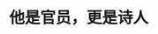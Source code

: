 <!DOCTYPE html>
<html lang="zh-CN">

<head>
    
<title>他是官员，更是诗人_腾讯新闻</title>
<meta name="keywords" content="宋晓梧,诗人,北京,诗歌,职工基本养老保险,社会保障,失业保险制度">
<meta name="description" content="近日，中国经济体制改革研究会在北京召开“2025年宏观经济形势与改革走势座谈会”。研究会学术委员会主任宋晓梧发言时说，建议将个人账户从职工基本养老保险中分离出来。      这是社保学界争论多年的问....">
<meta name="author" content="腾讯网">
<meta name="copyright" content="Copyright 1998 - 2025 Tencent. All Rights Reserved">
<meta property="og:type" content="news" />

<meta property="og:title" content="他是官员，更是诗人_腾讯新闻" />
<meta property="og:description" content="近日，中国经济体制改革研究会在北京召开“2025年宏观经济形势与改革走势座谈会”。研究会学术委员会主任宋晓梧发言时说，建议将个人账户从职工基本养老保险中分离出来。      这是社保学界争论多年的问...." />
<meta property="og:url" content="https://news.qq.com/rain/a/20250519A03PBJ00" />
<meta property="og:image" content="https://inews.gtimg.com/news_ls/Ox8OCSS8FCiOMLQdHUBBP1pCvdstSShQAwZtRWd_P20AcAA_640330/0" />
<meta property="article:author" content="中国新闻周刊" />
<meta property="article:published_time" content="2025-05-19 11:07:17" />
<meta property="category" content="politics" />

<meta name="baidu-site-verification" content="jJeIJ5X7pP" />
    <meta charset="utf-8" />
<meta http-equiv="X-UA-Compatible" content="IE=Edge" />
<meta name="viewport" content="width=device-width, initial-scale=1, shrink-to-fit=no" />
<link rel="dns-prefetch" href="mat1.gtimg.com">
<link rel="dns-prefetch" href="i.news.qq.com">
<link rel="shortcut icon" href="https://mat1.gtimg.com/qqcdn/qqindex2021/favicon.ico">
<script nomodule="true" src="https://mat1.gtimg.com/qqcdn/qqindex2021/common-static/20240515201444/core3-37-1.min.js"></script>
<script>
  try {
    if (!window.IntersectionObserver) {
      var observerScript = document.createElement('script');
      observerScript.src = "https://mat1.gtimg.com/qqcdn/qqindex2021/common-static/20241024141058/intersection-observer-polyfill.js";
      document.head.appendChild(observerScript);
    }
  } catch (error) {}
</script>

<script>
  try {
    if (!Element.prototype.scrollTo) {
      var scrollScript = document.createElement('script');
      scrollScript.src = "https://mat1.gtimg.com/qqcdn/qqindex2021/common-static/20241025153001/scroll-behavior-polyfill.js";
      document.head.appendChild(scrollScript);
    }
  } catch (error) {}
</script>
<script>
  try {
    if ('scrollRestoration' in window.history) {
      window.history.scrollRestoration = 'manual';
    }
    window.isPcClient = Boolean(window.electron) && (
      window.navigator.userAgent.indexOf('pc-client') > 0 ||
      window.navigator.userAgent.indexOf('TencentNews') > 0
    );
  } catch {}
</script>
<script>
  try {
    if (window.isPcClient) {
      var bodyStyle = document.createElement('style');
      bodyStyle.innerText = 'body{ zoom: 0.95 }';
      document.head.appendChild(bodyStyle);
    }
  } catch {}
</script>
<script>
  window.DATA = {"url":"https://view.inews.qq.com/a/20250519A03PBJ00","article_id":"20250519A03PBJ00","article_type":"0","title":"他是官员，更是诗人","desc":"近日，中国经济体制改革研究会在北京召开“2025年宏观经济形势与改革走势座谈会”。研究会学术委员会主任宋晓梧发言时说，建议将个人账户从职工基本养老保险中分离出来。      这是社保学界争论多年的问....","iNewsRecommendLevel":1,"abstract":"近日，中国经济体制改革研究会在北京召开“2025年宏观经济形势与改革走势座谈会”。研究会学术委员会主任宋晓梧发言时说，建议将个人账户从职工基本养老保险中分离出来。      这是社保学界争论多年的问....","catalog1":"politics","ad_channel_sign":"news","introduction":"","media":"中国新闻周刊","media_id":"5069188","pubtime":"2025-05-19 11:07:17","comment_id":"8412941033","political":0,"cmsId":"20250519A03PBJ00","cms_id":"20250519A03PBJ00","closeAllAd":0,"closeAllFavorite":false,"originContent":{"directory":{"ai_list":null,"enable":2,"list":null},"text":"\u003cdiv class=\"rich_media_content\"\u003e\u003cp\u003e\u003cspan style=\"font-size: 15px\"\u003e近日，中国经济体制改革研究会在北京召开“2025年宏观经济形势与改革走势座谈会”。研究会学术委员会主任宋晓梧发言时说，建议将个人账户从职工基本养老保险中分离出来。\u003c/span\u003e\u003c/p\u003e\u003cp\u003e\u003cspan style=\"font-size: 15px\"\u003e这是社保学界争论多年的问题。20世纪90年代中期，时任国家体改委分配和社会保障司司长的宋晓梧对职工基本养老保险和职工基本医疗保险实行“统账结合”的模式有不同看法，30年过去，他仍然在为这个问题孜孜求解。\u003c/span\u003e\u003c/p\u003e\u003cp\u003e\u003cspan style=\"font-size: 15px\"\u003e宋晓梧曾担任国务院振兴东北办副主任、国家发展改革委党组成员兼宏观经济研究院院长等行政职务。同时，他还是一位曾获“孙冶方经济科学奖”的学者，出版过《梧叶集》的诗人。今年78岁的他步履轻快，穿着简洁时尚，几乎不见白发。多年过去，“社会保障”“社会公平”等仍是他口中的高频词。\u003c/span\u003e\u003c/p\u003e\u003cp\u003e\u003cspan style=\"font-size: 15px\"\u003e《中国改革报》原社长马役军与宋晓梧是多年诗友，他告诉《中国新闻周刊》，很多熟悉宋晓梧的人都觉得，他可能并不适合从政。他性格坦诚，这决定了他的诗风。一些不适合直接说的话，他会通过诗词表达出来。学者、官员、诗人这三种身份在他身上有机结合起来，构成一道独特的风景线，这在行政官员中并不多见。\u003c/span\u003e\u003c/p\u003e\u003cp\u003e\u003cspan style=\"font-size: 15px\"\u003e宋晓梧经常用闲暇时间推敲诗句。其中一首《山坡羊·沉浮》写道：“心底澄明天地阔，荣辱去留都烟云过。沉，也是我。浮，也是我。” \u003c/span\u003e\u003c/p\u003e\u003csection style=\"margin-bottom: 0px; text-align: center\" data-exeditor-arbitrary-box=\"image-box\"\u003e\u003c!--IMG_0--\u003e\u003c/section\u003e\u003cp style=\"text-align: center\"\u003e\u003cspan style=\"letter-spacing: 0.578px\"\u003e\u003cspan style=\"font-size: 12px\"\u003e\u003cspan style=\"color: rgb(136, 136, 136)\"\u003e宋晓梧。本文图/受访者提供\u003c/span\u003e\u003c/span\u003e\u003c/span\u003e\u003c/p\u003e\u003cp style=\"text-align: center\"\u003e\u003cspan style=\"font-size: 17px\"\u003e\u003cstrong\u003e\u003cspan style=\"color: rgb(7, 59, 109)\"\u003e何为“劳动力市场”\u003c/span\u003e\u003c/strong\u003e\u003c/span\u003e\u003c/p\u003e\u003cp\u003e\u003cspan style=\"font-size: 15px\"\u003e在20世纪80年代至90年代中期，很多在今天看来不足为道的问题都曾在劳动经济理论界引起激烈争论。“失业”就是其中一个。\u003c/span\u003e\u003c/p\u003e\u003cp\u003e\u003cspan style=\"font-size: 15px\"\u003e1983年，宋晓梧从北京经济学院劳动经济系研究生毕业，被分配到国家经委企业局，曾随调研组赴黑龙江考察企业劳动组织整顿，亲眼见到国企“铁饭碗”积弊深重，不少企业冗员近三成，有的一个澡堂就有20多人打扫，很多地方存在“正式工看，临时工干”的问题。\u003c/span\u003e\u003c/p\u003e\u003cp\u003e\u003cspan style=\"font-size: 15px\"\u003e为解决这些问题，国家在20世纪80年代采取了一系列措施。例如在国企试行劳动合同制，但企业自主用工和职工自主择业必然带来失业风险。再如要求企业内部消化冗员，这样企业就必须分散精力经营副业，影响主业的竞争力。\u003c/span\u003e\u003c/p\u003e\u003cp\u003e\u003cspan style=\"font-size: 15px\"\u003e宋晓梧认为，应该将隐性失业显性化，建立失业保险制度。1986年，他在一次国企改革研讨会上提出建立失业保险制度的问题，一位劳动部门的老领导说：“瞎搞，工人失业，那还是社会主义吗？”\u003c/span\u003e\u003c/p\u003e\u003cp\u003e\u003cspan style=\"font-size: 15px\"\u003e宋晓梧参与撰写《中国企业管理百科全书（增补卷）》，将“社会主义国家的失业问题”列入条目，又撰文论证社会主义初级阶段的失业现象，提出建立健全失业保障制度等对策。最终，1990年正式出版的“增补卷”采纳了宋晓梧撰写的这一条目，他的文章搁置许久后也在1990年的《改革》杂志上发表。\u003c/span\u003e\u003c/p\u003e\u003cp\u003e\u003cspan style=\"font-size: 15px\"\u003e1990年，宋晓梧调到劳动部，担任国际劳工研究所副所长。他认为，承认失业现象，就要承认“劳动力市场”的存在。但1984年的十二届三中全会文件明确提出“劳动力不是商品”，因此国内对“劳动力市场”一词避而不用，只提“劳务市场”。而宋晓梧从经济理论分析，认为“劳动力市场”更准确，因为劳动力指劳动者体力和脑力的总和，工资是其价格，而“劳务费”则不仅包括工资，还包括材料费、设备折旧消耗等。\u003c/span\u003e\u003c!--MID_AD_0--\u003e\u003c!--EOP_0--\u003e\u003c/p\u003e\u003c!--MID_ARTICLE_AD_0--\u003e\u003c!--PARAGRAPH_0--\u003e\u003cp\u003e\u003cspan style=\"font-size: 15px\"\u003e1992年，宋晓梧在劳动部理论务虚会上做了题为《劳动力市场的国际比较》的发言。《经济日报》要转载，同时编辑建议，按中央精神先不提“劳动力市场”为妥，宋晓梧同意了。因此，连载时题目改成了《劳动力流动的国际比较》，内容则一字未改。\u003c/span\u003e\u003c/p\u003e\u003cp\u003e\u003cspan style=\"font-size: 15px\"\u003e1993年，中国劳动科学研究院成立，宋晓梧出任主持工作的副院长。十四届三中全会文件起草期间，时任劳动部部长李伯勇提出：关于“劳务市场”“劳动市场”和“劳动力市场”的概念存在很大争论，用哪个说法最好？宋晓梧说，“劳动力市场”概念最准确。\u003c/span\u003e\u003c/p\u003e\u003cp\u003e\u003cspan style=\"font-size: 15px\"\u003e理论争议的核心是，社会主义条件下劳动力是否是商品。一种观点援引马克思主义理论及\u003c!--SECURE_LINK_BEGIN_0--\u003e国际劳工组织\u003c!--SECURE_LINK_END_0--\u003e《费城宣言》中的“劳工不是商品”，持否定态度；另一种观点则提出，劳动者自主择业实质上赋予了劳动力商品属性。而宋晓梧认为，劳动力是否是商品的定性并不是劳动力市场的先决条件，只要劳动力流动由市场调节，就存在劳动力市场。\u003c/span\u003e\u003c/p\u003e\u003cp\u003e\u003cspan style=\"font-size: 15px\"\u003e十四届三中全会文件采纳了“劳动力市场”的提法。后来宋晓梧得知，时任国家体改委副主任高尚全在参与文件起草时，一再坚持应明确提出“劳动力市场”概念，对此提法写入中央文件起了积极作用。\u003c/span\u003e\u003c/p\u003e\u003cp\u003e\u003cspan style=\"font-size: 15px\"\u003e1994年，劳动部提出以“培育和发展劳动力市场”为主线，推动劳动体制改革。宋晓梧说，这是劳动体制改革方面里程碑式的重大进展，计划体制下就业、工资、社保等分散割裂的各部分得以构建成一个统一的劳动力市场体系，同时市场导向的劳动体制改革推动失业保险制度逐步建立，职工基本养老、基本医疗保险打破了“企业自保”模式，社会统筹开始探索。\u003c/span\u003e\u003c/p\u003e\u003csection style=\"margin-bottom: 0px; text-align: center\" data-exeditor-arbitrary-box=\"image-box\"\u003e\u003c!--IMG_1--\u003e\u003c/section\u003e\u003cp\u003e\u003cspan style=\"letter-spacing: 0.578px\"\u003e\u003cspan style=\"font-size: 12px\"\u003e\u003cspan style=\"color: rgb(136, 136, 136)\"\u003e2006年，宋晓梧（前排中）在辽宁抚顺调研棚户区改造。\u003c/span\u003e\u003c/span\u003e\u003c/span\u003e\u003c/p\u003e\u003cp style=\"text-align: center\"\u003e\u003cspan style=\"font-size: 17px\"\u003e\u003cstrong\u003e\u003cspan style=\"color: rgb(7, 59, 109)\"\u003e“新农合”与棚户区改造\u003c/span\u003e\u003c/strong\u003e\u003c/span\u003e\u003c/p\u003e\u003cp\u003e\u003cspan style=\"font-size: 15px\"\u003e1995年12月，宋晓梧调任国家体改委分配和社会保障司司长。时任该司副司长刘浩告诉《中国新闻周刊》，宋晓梧到任后，针对改革难点，组织大家开展了养老保险、医疗保险、失业保险等方面的课题研究，组织编写相关书籍，改变了该司一段时间以来有些松散的工作状态。他还利用国际合作课题费，逐步给司里每个干部配备了笔记本电脑，改善了大家的工作条件。\u003c/span\u003e\u003c!--MID_AD_1--\u003e\u003c!--EOP_1--\u003e\u003c/p\u003e\u003c!--MID_ARTICLE_AD_1--\u003e\u003c!--PARAGRAPH_1--\u003e\u003cp\u003e\u003cspan style=\"font-size: 15px\"\u003e1996年初，宋晓梧兼任国务院职工医疗保险制度改革领导小组办公室主任。时任国家体改委主任李铁映告诉他，医疗体制改革很难，不好搞。着手以后，宋晓梧发现这的确是他从事过的最困难的工作，比养老保险和失业保险制度改革要复杂很多。\u003c/span\u003e\u003c/p\u003e\u003cp\u003e\u003cspan style=\"font-size: 15px\"\u003e当时实行的职工医保制度是20世纪50年代初按计划经济体制要求建立起来的，主要由覆盖企业职工的劳保医疗制度和覆盖机关事业单位的公费医疗制度构成。1994年国务院启动职工医疗保险制度改革试点，选择“两江”（江苏镇江和江西九江）作为试验区，探索社会统筹和个人账户相结合（即“统账结合”）的模式。改革既要保障职工就医需求，又要为企业解困。\u003c/span\u003e\u003c!--MID_AD_2--\u003e\u003c!--EOP_2--\u003e\u003c/p\u003e\u003c!--MID_ARTICLE_AD_2--\u003e\u003c!--PARAGRAPH_2--\u003e\u003cp\u003e\u003cspan style=\"font-size: 15px\"\u003e1998年，在总结“两江”试点和扩大试点的基础上，国务院颁布了《关于建立城镇职工基本医疗保险制度的决定》，明确提出建立“统账结合”，覆盖企业、机关、事业单位等城镇所有用人单位的职工基本医疗保险制度。\u003c/span\u003e\u003c/p\u003e\u003cp\u003e\u003cspan style=\"font-size: 15px\"\u003e宋晓梧至今认为，当时建立统一的城镇职工基本医保制度是正确的，这使得职工医保在推进中没有像实行双轨制的职工基本养老保险一样滋生出很多不必要的矛盾纠纷。但关于在职工基本医疗保险中设立个人账户，在学术上他一直坚持自己的不同观点，多年来在其文章和著述中不断表达这一观点。\u003c/span\u003e\u003c/p\u003e\u003cp\u003e\u003cspan style=\"font-size: 15px\"\u003e在调研过程中宋晓梧注意到，城镇职工医保制度改革是单兵突进。他在一省调研时亲眼看着医药局负责人和卫生厅负责人吵了起来，一个说药价高是因为医院垄断药品销售，另一个说医疗队伍被药厂的医药代表腐蚀了。为此，宋晓梧向领导建议，应统筹推进医保、医院、医药三方面改革。\u003c/span\u003e\u003c/p\u003e\u003cp\u003e\u003cspan style=\"font-size: 15px\"\u003e1998年，时任国务院领导批示：只改医疗保险，不搞医院和药品流通体制改革，医药费是降不下来的。国务院成立部际联席会议，下设工作班子。宋晓梧作为工作班子负责人，参与制定了“医、保、药”（即医疗机构管理制度、职工医疗保险制度、药品生产流通制度）统筹改革方案，核心是公立医院改革和医药分开。2000年，《关于城镇医药卫生体制改革的指导意见》出台。\u003c/span\u003e\u003c!--MID_AD_3--\u003e\u003c!--EOP_3--\u003e\u003c/p\u003e\u003c!--MID_ARTICLE_AD_3--\u003e\u003c!--PARAGRAPH_3--\u003e\u003cp\u003e\u003cspan style=\"font-size: 15px\"\u003e城镇医改后，农村卫生短板更加凸显。1999年底，根据国务院领导指示，国务院体改办牵头，与卫生部、农业部等8部委组成联合调研组，到浙江、河南、湖南、云南等经济水平不同的农村地区调研。时任国务院体改办宏观体制司司长宋晓梧全程参与。调查发现，农村三级卫生网破败不堪，医生护士大量流失，农民因病致贫返贫等问题十分严重。\u003c/span\u003e\u003c/p\u003e\u003cp\u003e\u003cspan style=\"font-size: 15px\"\u003e2000年，宋晓梧具体负责，组织起草农村卫生改革文件。当时有关部门之间分歧很大，一次在北京杏林山庄讨论文件，争论到半夜两点也没有达成统一意见。\u003c/span\u003e\u003c/p\u003e\u003cp\u003e\u003cspan style=\"font-size: 15px\"\u003e第二天就要上中央的会议讨论了，文件还没有会签下来。经请示同意，宋晓梧自己开车带着文件，一会儿到中南海找国务院副秘书长，一会儿到西直门找卫生部部长。直到当晚7点多，他才终于把文件会签完，送到国务院办公厅。\u003c/span\u003e\u003c/p\u003e\u003cp\u003e\u003cspan style=\"font-size: 15px\"\u003e2002年10月，《中共中央、国务院关于进一步加强农村卫生工作的决定》正式颁布。在此基础上，新农合制度在2003年初开始实行。\u003c/span\u003e\u003c/p\u003e\u003cp\u003e\u003cspan style=\"font-size: 15px\"\u003e2003年，国务院体改办并入国家发展改革委，宋晓梧任国家发展改革委党组成员兼宏观经济研究院院长。2004年，他担任了国务院振兴东北办副主任。\u003c/span\u003e\u003c/p\u003e\u003cp\u003e\u003cspan style=\"font-size: 15px\"\u003e振兴东北办牵头开展资源型城市可持续发展工作。当时全国都有资源枯竭城市，东北最为典型，宋晓梧带队到大庆、双鸭山、伊春、白山、阜新等地调研。抚顺是他此行印象最深的一站地。因为煤矿资源枯竭，有14万人住在318.3万平方米的棚户区。居民七成是国企、大集体企业的下岗职工，其生存状况与沿海城市相比大相径庭。\u003c/span\u003e\u003c/p\u003e\u003cp\u003e\u003cspan style=\"font-size: 15px\"\u003e宋晓梧组织撰写报告，建议国务院对国有工矿棚户区改造立项，由财政出部分资金支持。东北办组织有关部门对资源枯竭城市多次调研，终于取得了一致意见，同意先改造“中央下放工矿企业”和“集中连片”的棚户区。\u003c/span\u003e\u003c/p\u003e\u003cp\u003e\u003cspan style=\"font-size: 15px\"\u003e棚户区改造工程起步时面临资金不足、就业安置困难、地价低等问题。辽宁省委认为，棚户区改造既是弥补历史欠账的民生工程，也有助于推进城镇化，促进房地产市场发育，这使棚户区改造升级为拉动内需的城市更新项目。至2006年底，辽宁120万人搬进新房。\u003c/span\u003e\u003c/p\u003e\u003cp\u003e\u003cspan style=\"font-size: 15px\"\u003e2008年，宋晓梧离开行政岗位。他在回答记者提问时说，在13年的诸多行政工作中，建立新农合和棚户区改造是他可以聊以自慰的两项工作，因为这在当时都属于迫在眉睫、雪中送炭的任务。\u003c/span\u003e\u003c/p\u003e\u003cp style=\"text-align: center\"\u003e\u003cspan style=\"font-size: 17px\"\u003e\u003cstrong\u003e\u003cspan style=\"color: rgb(7, 59, 109)\"\u003e“半生闲散人，误入朝堂坐”\u003c/span\u003e\u003c/strong\u003e\u003c/span\u003e\u003c/p\u003e\u003cp\u003e\u003cspan style=\"font-size: 15px\"\u003e退休后，宋晓梧于2008年至2013年担任了全国政协委员。\u003c/span\u003e\u003c/p\u003e\u003cp\u003e\u003cspan style=\"font-size: 15px\"\u003e在东北地区调研时让宋晓梧印象深刻的是，各地争上大项目，重复建设问题严重，当时他就感到这是地方政府GDP竞争造成的弊端。担任全国政协委员之后，他多次参加全国政协经济委员会组织的有关区域协调发展的调研活动，进一步认识到不能简单以GDP论英雄。\u003c/span\u003e\u003c/p\u003e\u003cp\u003e\u003cspan style=\"font-size: 15px\"\u003e2010年，他提出以基本公共服务均等化作为衡量区域发展的主要指标。他认为，由于前一阶段各地偏重总量GDP或人均GDP指标，公共服务均等化问题没有提到应有的位置，致使居民收入一次分配的地区差距经过二次分配反而扩大了。\u003c/span\u003e\u003c/p\u003e\u003cp\u003e\u003cspan style=\"font-size: 15px\"\u003e他在政协大会发言中说，区域协调发展的方向，是切实维护中央政令统一，打破各类地方保护，促进劳动力等生产要素在地区间合理地自由流动，从而构建全国统一的社会主义市场经济。\u003c/span\u003e\u003c/p\u003e\u003cp\u003e\u003cspan style=\"font-size: 15px\"\u003e担任政协委员期间，他多次提交提案，建议改革养老金“双轨制”，建立统一的城镇职工基本养老保险制度；主张国民收入初次分配应向劳动者倾斜，建议研究开征遗产税；提出把就业作为宏观调控的第一指标；主张改革财税体制、土地制度，进一步厘清政府与市场边界。\u003c/span\u003e\u003c/p\u003e\u003cp\u003e\u003cspan style=\"font-size: 15px\"\u003e2011年，北京师范大学中国收入分配研究院成立，执行院长李实认为宋晓梧是能把学术问题和政策问题结合得最好的人选，邀请他出任院长。李实告诉《中国新闻周刊》，受宋晓梧影响，研究院的学术研究和政策研究结合非常紧密，为国家发展改革委及其他部委提供了不少重要的研究报告。\u003c/span\u003e\u003c/p\u003e\u003cp\u003e\u003cspan style=\"font-size: 15px\"\u003e现为浙江大学共享与发展研究院院长的李实与宋晓梧相识于2000年前后。那时中国收入分配问题已成为社会和学界的关注热点，李实在相关学术会议上与宋晓梧熟识起来。他对宋晓梧刮目相看，觉得他虽是政府官员，但发言时更多体现的是独立思考，是一个言行合一的人。\u003c/span\u003e\u003c/p\u003e\u003cp\u003e\u003cspan style=\"font-size: 15px\"\u003e宋晓梧是国内研究收入分配问题的开拓者之一，早在20世纪80年代就提出使用基尼系数这一西方经济学概念来衡量中国收入差距。2000年左右，他提出中国收入差距过大，尤其是城乡失衡严重，农民工收入被压低。近十年，他又提出资本收益和劳动报酬比例的严重失衡是收入分配差距扩大的根源之一，应该进一步完善集体协商制度，加强对劳动者的权益保护和社会保障。李实认为，宋晓梧有前瞻性的眼光，他提出的收入分配有关问题后来都成了学界的重要议题。\u003c/span\u003e\u003c!--MID_AD_4--\u003e\u003c!--EOP_4--\u003e\u003c/p\u003e\u003c!--MID_ARTICLE_AD_4--\u003e\u003c!--PARAGRAPH_4--\u003e\u003cp\u003e\u003cspan style=\"font-size: 15px\"\u003e宋晓梧感叹，收入分配改革目前进展相对迟缓。他撰文说，缩小收入分配差距，逐步走向共同富裕，是中长期提振消费的根本性举措，也是构建以国内大循环为主体、国内国际双循环相互促进新发展格局的题中应有之义。\u003c/span\u003e\u003c/p\u003e\u003cp\u003e\u003cspan style=\"font-size: 15px\"\u003e曾在国家发展改革委就业司任巡视员的刘浩告诉《中国新闻周刊 》，宋晓梧的官员身份和学者身份之间有时会发生冲突，但这又使他在推进行政工作中有理论依据，能把握发展趋势，不激进，不急于求成，既开放前卫，又讲求实际，因此能在推动医保改革、推动棚户区改造、提出收入分配改革建议等方面做出建树。\u003c/span\u003e\u003c/p\u003e\u003cp\u003e\u003cspan style=\"font-size: 15px\"\u003e宋晓梧退休后曾担任中国经济体制改革研究会会长，现为该会学术委员会主任。他多次主持国家或部委课题，参加过各种论坛，出版和主编了20多部论著。但他时常觉得，上万字的经济学文章，还不如一首诗词更能直抒胸臆。\u003c/span\u003e\u003c/p\u003e\u003cp\u003e\u003cspan style=\"font-size: 15px\"\u003e他爱好写诗填词，常将自己的情感和理想寄托其中。\u003c/span\u003e\u003c/p\u003e\u003cp\u003e\u003cspan style=\"font-size: 15px\"\u003e2024年，他住在海口。在一个大雨天，他望着居所对面的湿地公园写了一首《闲散人（自度曲）》：“半生闲散人，误入朝堂坐。五洲风云策论中，笔底江天阔。无意求功名，冷眼看福祸。”\u003c/span\u003e\u003c/p\u003e\u003cp\u003e\u003cspan style=\"font-size: 15px\"\u003e对于何为“半生闲散人”，他解释，自己47岁才从理论研究转到行政工作岗位，转岗过程中碰了很多钉子，服从组织安排，也慢慢转过来了。\u003c/span\u003e\u003c/p\u003e\u003cp\u003e\u003cspan style=\"font-size: 15px\"\u003e时间回到20世纪70年代末，那时宋晓梧还是北京内燃机总厂柴油机车间一名电工。当时几位工友提议，由宋晓梧牵头，成立一个对外电气维修部。这在当时是能赚钱的买卖。宋晓梧说，考不上研究生就一起干。\u003c/span\u003e\u003c/p\u003e\u003cp\u003e\u003cspan style=\"font-size: 15px\"\u003e宋晓梧与上大学的机会几次擦肩而过。1977年，他的高考成绩比清华大学分数线高出近20分，却因年龄超过30岁，最后阴差阳错哪所大学都没读成，考研成为他最后的机会。1980年，33岁的他终于考取了北京经济学院劳动经济系研究生，走上了一条完全不同的道路。\u003c/span\u003e\u003c/p\u003e\u003cp\u003e\u003cspan style=\"font-size: 15px\"\u003e多年后，一位工友跟他说：“晓梧，你写文著书忙活一辈子，拿了几块钱稿费？如果当年搞电气维修公司，赚了钱再进军房地产，现在腰缠万贯也未可知。”宋晓梧说：“不管如何机缘巧合、阴差阳错，属于我自己的路，却的的确确只有这一条。”\u003c/span\u003e\u003c/p\u003e\u003cp style=\"margin-bottom: 24px\"\u003e\u003cspan style=\"font-size: 12px\"\u003e\u003cspan style=\"color: rgb(136, 136, 136)\"\u003e（本文参考了《宋晓梧学术自传》）\u003c/span\u003e\u003c/span\u003e\u003c/p\u003e\u003csection style=\"letter-spacing: 0.578px; margin-bottom: 0px\" data-exeditor-arbitrary-box=\"wrap\"\u003e\u003cp\u003e\u003cspan style=\"letter-spacing: 0.544px\"\u003e\u003cspan style=\"font-size: 12px\"\u003e\u003cspan style=\"color: rgb(136, 136, 136)\"\u003e\u003cspan style=\"background-color: rgb(255, 255, 255)\"\u003e发于2025.5.17总第1187期《中国新闻周刊》杂志\u003c/span\u003e\u003c/span\u003e\u003c/span\u003e\u003c/span\u003e\u003c/p\u003e\u003c/section\u003e\u003cp style=\"background-color: rgb(255, 255, 255); margin-bottom: 0px\"\u003e\u003cspan style=\"letter-spacing: 0.544px\"\u003e\u003cspan style=\"font-size: 12px\"\u003e\u003cspan style=\"color: rgb(136, 136, 136)\"\u003e\u003cspan style=\"background-color: rgb(255, 255, 255)\"\u003e杂志标题：宋晓梧：学者、官员、诗人\u003c/span\u003e\u003c/span\u003e\u003c/span\u003e\u003c/span\u003e\u003c/p\u003e\u003cp style=\"background-color: rgb(255, 255, 255); margin-bottom: 0px\"\u003e\u003cspan style=\"letter-spacing: 0.544px\"\u003e\u003cspan style=\"font-size: 12px\"\u003e\u003cspan style=\"color: rgb(136, 136, 136)\"\u003e\u003cspan style=\"background-color: rgb(255, 255, 255)\"\u003e记者：\u003c/span\u003e\u003c/span\u003e\u003c/span\u003e\u003c/span\u003e\u003cspan style=\"letter-spacing: 0.578px\"\u003e\u003cspan style=\"font-size: 12px\"\u003e\u003cspan style=\"color: rgb(136, 136, 136)\"\u003e\u003cspan style=\"background-color: rgb(255, 255, 255)\"\u003e宋春丹\u003c/span\u003e\u003c/span\u003e\u003c/span\u003e\u003c/span\u003e\u003cspan style=\"letter-spacing: 0.544px\"\u003e\u003cspan style=\"font-size: 12px\"\u003e\u003cspan style=\"color: rgb(136, 136, 136)\"\u003e\u003cspan style=\"background-color: rgb(255, 255, 255)\"\u003e（songchundan@chinanews.com.cn）\u003c/span\u003e\u003c/span\u003e\u003c/span\u003e\u003c/span\u003e\u003c/p\u003e\u003cp style=\"background-color: rgb(255, 255, 255); margin-bottom: 0px\"\u003e\u003cspan style=\"letter-spacing: 0.544px\"\u003e\u003cspan style=\"font-size: 12px\"\u003e\u003cspan style=\"color: rgb(136, 136, 136)\"\u003e\u003cspan style=\"background-color: rgb(255, 255, 255)\"\u003e编辑：黄卫\u003c/span\u003e\u003c/span\u003e\u003c/span\u003e\u003c/span\u003e\u003c/p\u003e\u003cdiv powered-by=\"qqnews_ex-editor\"\u003e\u003c/div\u003e\u003cstyle\u003e.rich_media_content{--news-tabel-th-night-color: #444444;--news-font-day-color: #333;--news-font-night-color: #d9d9d9;--news-bottom-distance: 22px}.rich_media_content p:not([data-exeditor-arbitrary-box=image-box]){letter-spacing:.5px;line-height:30px;margin-bottom:var(--news-bottom-distance);word-wrap:break-word}.rich_media_content{color:var(--news-font-day-color);font-size:18px}@media(prefers-color-scheme:dark){body:not([data-weui-theme=light]):not([dark-mode-disable=true]) .rich_media_content p:not([data-exeditor-arbitrary-box=image-box]){letter-spacing:.5px;line-height:30px;margin-bottom:var(--news-bottom-distance);word-wrap:break-word}body:not([data-weui-theme=light]):not([dark-mode-disable=true]) .rich_media_content{color:var(--news-font-night-color)}}.data_color_scheme_dark .rich_media_content p:not([data-exeditor-arbitrary-box=image-box]){letter-spacing:.5px;line-height:30px;margin-bottom:var(--news-bottom-distance);word-wrap:break-word}.data_color_scheme_dark .rich_media_content{color:var(--news-font-night-color)}.data_color_scheme_dark .rich_media_content{font-size:18px}.rich_media_content p[data-exeditor-arbitrary-box=image-box]{margin-bottom:11px}.rich_media_content\u003ediv:not(.qnt-video),.rich_media_content\u003esection{margin-bottom:var(--news-bottom-distance)}.rich_media_content hr{margin-bottom:var(--news-bottom-distance)}.rich_media_content .link_list{margin:0;margin-top:20px;min-height:0!important}.rich_media_content blockquote{background:#f9f9f9;border-left:6px solid #ccc;margin:1.5em 10px;padding:.5em 10px}.rich_media_content blockquote p{margin-bottom:0!important}.data_color_scheme_dark .rich_media_content blockquote{background:#323232}@media(prefers-color-scheme:dark){body:not([data-weui-theme=light]):not([dark-mode-disable=true]) .rich_media_content blockquote{background:#323232}}.rich_media_content ol[data-ex-list]{--ol-start: 1;--ol-list-style-type: decimal;list-style-type:none;counter-reset:olCounter calc(var(--ol-start,1) - 1);position:relative}.rich_media_content ol[data-ex-list]\u003eli\u003e:first-child::before{content:counter(olCounter,var(--ol-list-style-type)) '. ';counter-increment:olCounter;font-variant-numeric:tabular-nums;display:inline-block}.rich_media_content ul[data-ex-list]{--ul-list-style-type: circle;list-style-type:none;position:relative}.rich_media_content ul[data-ex-list].nonUnicode-list-style-type\u003eli\u003e:first-child::before{content:var(--ul-list-style-type) ' ';font-variant-numeric:tabular-nums;display:inline-block;transform:scale(0.5)}.rich_media_content ul[data-ex-list].unicode-list-style-type\u003eli\u003e:first-child::before{content:var(--ul-list-style-type) ' ';font-variant-numeric:tabular-nums;display:inline-block;transform:scale(0.8)}.rich_media_content ol:not([data-ex-list]){padding-left:revert}.rich_media_content ul:not([data-ex-list]){padding-left:revert}.rich_media_content table{display:table;border-collapse:collapse;margin-bottom:var(--news-bottom-distance)}.rich_media_content table th,.rich_media_content table td{word-wrap:break-word;border:1px solid #ddd;white-space:nowrap;padding:2px 5px}.rich_media_content table th{font-weight:700;background-color:#f0f0f0;text-align:left}.rich_media_content table p{margin-bottom:0!important}.data_color_scheme_dark .rich_media_content table th{background:var(--news-tabel-th-night-color)}@media(prefers-color-scheme:dark){body:not([data-weui-theme=light]):not([dark-mode-disable=true]) .rich_media_content table th{background:var(--news-tabel-th-night-color)}}.rich_media_content .qqnews_image_desc,.rich_media_content p[type=om-image-desc]{line-height:20px!important;text-align:center!important;font-size:14px!important;color:#666!important}.rich_media_content div[data-exeditor-arbitrary-box=wrap]:not([data-exeditor-arbitrary-box-special-style]){max-width:100%}.rich_media_content .qqnews-content{--wmfont: 0;--wmcolor: transparent;font-size:var(--wmfont);color:var(--wmcolor);line-height:var(--wmfont)!important;margin-bottom:var(--wmfont)!important}.rich_media_content .qqnews_sign_emphasis{background:#f7f7f7}.rich_media_content .qqnews_sign_emphasis ol{word-wrap:break-word;border:none;color:#5c5c5c;line-height:28px;list-style:none;margin:14px 0 6px;padding:16px 15px 4px}.rich_media_content .qqnews_sign_emphasis p{margin-bottom:12px!important}.rich_media_content .qqnews_sign_emphasis ol\u003eli\u003ep{padding-left:30px}.rich_media_content .qqnews_sign_emphasis ol\u003eli{list-style:none}.rich_media_content .qqnews_sign_emphasis ol\u003eli\u003ep:first-child::before{margin-left:-30px;content:counter(olCounter,decimal) ''!important;counter-increment:olCounter!important;font-variant-numeric:tabular-nums!important;background:#37f;border-radius:2px;color:#fff;font-size:15px;font-style:normal;text-align:center;line-height:18px;width:18px;height:18px;margin-right:12px;position:relative;top:-1px}.data_color_scheme_dark .rich_media_content .qqnews_sign_emphasis{background:#262626}.data_color_scheme_dark .rich_media_content .qqnews_sign_emphasis ol\u003eli\u003ep{color:#a9a9a9}@media(prefers-color-scheme:dark){body:not([data-weui-theme=light]):not([dark-mode-disable=true]) .rich_media_content .qqnews_sign_emphasis{background:#262626}body:not([data-weui-theme=light]):not([dark-mode-disable=true]) .rich_media_content .qqnews_sign_emphasis ol\u003eli\u003ep{color:#a9a9a9}}.rich_media_content h1,.rich_media_content h2,.rich_media_content h3,.rich_media_content h4,.rich_media_content h5,.rich_media_content h6{margin-bottom:var(--news-bottom-distance);font-weight:700}.rich_media_content h1{font-size:20px}.rich_media_content h2,.rich_media_content h3{font-size:19px}.rich_media_content h4,.rich_media_content h5,.rich_media_content h6{font-size:18px}.rich_media_content li:empty{display:none}.rich_media_content ul,.rich_media_content ol{margin-bottom:var(--news-bottom-distance)}.rich_media_content div\u003ep:only-child{margin-bottom:0!important}.rich_media_content .cms-cke-widget-title-wrap p{margin-bottom:0!important}\u003c/style\u003e\u003c/div\u003e","version":"v2"},"originAttribute":{"IMG_0":{"bigOrigUrl":"https://inews.gtimg.com/news_bt/Ongdc4aqKj0rC_Q12aHkWIYLf5zadEDPentzSIlaRgaAYAA/0","compressUrl":"https://inews.gtimg.com/news_bt/Ongdc4aqKj0rC_Q12aHkWIYLf5zadEDPentzSIlaRgaAYAA/641","desc":"","fullPic":"1","height":801,"imgurl0":"https://inews.gtimg.com/news_bt/Ongdc4aqKj0rC_Q12aHkWIYLf5zadEDPentzSIlaRgaAYAA/0","imgurl1000":"https://inews.gtimg.com/news_bt/Ongdc4aqKj0rC_Q12aHkWIYLf5zadEDPentzSIlaRgaAYAA/1000","islong":0,"origUrl":"https://inews.gtimg.com/news_bt/Ongdc4aqKj0rC_Q12aHkWIYLf5zadEDPentzSIlaRgaAYAA/641","size":173,"style":"display: inline-block; max-width: 100%; width: 677px","thumb":"https://inews.gtimg.com/news_bt/Ongdc4aqKj0rC_Q12aHkWIYLf5zadEDPentzSIlaRgaAYAA_181x181s/0","url":"https://inews.gtimg.com/news_bt/Ongdc4aqKj0rC_Q12aHkWIYLf5zadEDPentzSIlaRgaAYAA/641","width":641},"IMG_1":{"bigOrigUrl":"https://inews.gtimg.com/news_bt/Oa42aYtEa7e2Dy-7qESZh2uHGQ-3rFcdOEC-J6RccVnL8AA/0","compressUrl":"https://inews.gtimg.com/news_bt/Oa42aYtEa7e2Dy-7qESZh2uHGQ-3rFcdOEC-J6RccVnL8AA/641","desc":"","fullPic":"1","height":417,"imgurl0":"https://inews.gtimg.com/news_bt/Oa42aYtEa7e2Dy-7qESZh2uHGQ-3rFcdOEC-J6RccVnL8AA/0","imgurl1000":"https://inews.gtimg.com/news_bt/Oa42aYtEa7e2Dy-7qESZh2uHGQ-3rFcdOEC-J6RccVnL8AA/1000","islong":0,"origUrl":"https://inews.gtimg.com/news_bt/Oa42aYtEa7e2Dy-7qESZh2uHGQ-3rFcdOEC-J6RccVnL8AA/641","size":114,"style":"display: inline-block; max-width: 100%; width: 677px","thumb":"https://inews.gtimg.com/news_bt/Oa42aYtEa7e2Dy-7qESZh2uHGQ-3rFcdOEC-J6RccVnL8AA_181x181s/0","url":"https://inews.gtimg.com/news_bt/Oa42aYtEa7e2Dy-7qESZh2uHGQ-3rFcdOEC-J6RccVnL8AA/641","width":641}},"selfDeclare":{},"userAddress":"北京","card":{"chlid":"5069188","chlname":"中国新闻周刊","desc":"这里是《中国新闻周刊》。我是有料、有聊、有趣的周刊君，每天真诚推送犀利观点+深度报道+暖心好文+有趣视频。运营主体：《中国新闻周刊》杂志社有限公司","icon":"http://inews.gtimg.com/newsapp_ls/0/202961844_200200/0","msgEntry":1,"uin":"ec1b39284206778cea97949e73bdbe06dd","update_frequency":"0","vip_desc":"中国新闻周刊官方账号","vip_icon_night":"https://inews.gtimg.com/newsapp_bt/0/1128171011183_4151/0","vip_place":"left","vip_type":"20006","vip_icon":"https://inews.gtimg.com/newsapp_bt/0/1128164013310_1586/0","vip_type_new":"20006","suid":"8QMa335Y7IQYsDw=","liveInfo":{},"cpLevel":1},"interationCount":{"like":7,"collect":5,"share":2},"payment_info":{"is_free_to_read":0,"need_pay":0,"pay_type":"","text_free_percent":0},"article_is_pay":false,"payment_column_info_v1":{"is_column_pay":false,"read_count_all":0},"tag_info_item":null,"contentWordsNum":5087,"extraProperty":{"FeedbackDetailDisableInsert":1,"zanSkinType":""},"relateWelfare":{},"aiSwitch":true,"isOversize":false,"videoArr":[]};
</script>
<script>
  window.channelInfo = {"channelConfig":{"channelNav":[{"_auto_id":"1","active_alien_img":"","alien_img":"","channel_id":"news_news_home","is_local":"0","link":"https://www.qq.com","name_cn":"首页","name_en":"home"},{"_auto_id":"2","active_alien_img":"","alien_img":"","channel_id":"news_news_top","is_local":"0","link":"","name_cn":"要闻","name_en":"news"},{"_auto_id":"4","active_alien_img":"","alien_img":"","channel_id":"news_news_bj","is_local":"1","link":"","name_cn":"北京","name_en":"bj"},{"_auto_id":"5","active_alien_img":"","alien_img":"","channel_id":"news_news_finance","is_local":"0","link":"","name_cn":"财经","name_en":"finance"},{"_auto_id":"6","active_alien_img":"","alien_img":"","channel_id":"news_news_tech","is_local":"0","link":"","name_cn":"科技","name_en":"tech"},{"_auto_id":"7","active_alien_img":"","alien_img":"","channel_id":"tv","is_local":"0","link":"https://v.qq.com/channel/tv/?ptag=qqnews","name_cn":"电视剧","name_en":"tv"},{"_auto_id":"8","active_alien_img":"","alien_img":"","channel_id":"news_news_qa","is_local":"0","link":"","name_cn":"热问","name_en":"qa"},{"_auto_id":"9","active_alien_img":"","alien_img":"","channel_id":"news_news_ent","is_local":"0","link":"","name_cn":"娱乐","name_en":"ent"},{"_auto_id":"10","active_alien_img":"","alien_img":"","channel_id":"variety","is_local":"0","link":"https://v.qq.com/channel/variety/?ptag=qqnews","name_cn":"综艺","name_en":"variety"},{"_auto_id":"11","active_alien_img":"","alien_img":"","channel_id":"news_news_sports","is_local":"0","link":"","name_cn":"体育","name_en":"sports"},{"_auto_id":"13","active_alien_img":"","alien_img":"","channel_id":"news_news_nba","is_local":"0","link":"","name_cn":"NBA","name_en":"nba"},{"_auto_id":"14","active_alien_img":"","alien_img":"","channel_id":"news_news_world","is_local":"0","link":"","name_cn":"国际","name_en":"world"},{"_auto_id":"15","active_alien_img":"","alien_img":"","channel_id":"news_news_mil","is_local":"0","link":"","name_cn":"军事","name_en":"milite"},{"_auto_id":"16","active_alien_img":"","alien_img":"","channel_id":"news_news_auto","is_local":"0","link":"","name_cn":"汽车","name_en":"auto"},{"_auto_id":"17","active_alien_img":"","alien_img":"","channel_id":"news_news_house","is_local":"0","link":"","name_cn":"房产","name_en":"house"},{"_auto_id":"18","active_alien_img":"","alien_img":"","channel_id":"news_news_edu","is_local":"0","link":"","name_cn":"教育","name_en":"edu"},{"_auto_id":"19","active_alien_img":"","alien_img":"","channel_id":"news_news_antip","is_local":"0","link":"","name_cn":"健康","name_en":"health"},{"_auto_id":"20","active_alien_img":"","alien_img":"","channel_id":"news_news_video","is_local":"0","link":"","name_cn":"视频","name_en":"video"},{"_auto_id":"21","active_alien_img":"","alien_img":"","channel_id":"news_news_game","is_local":"0","link":"","name_cn":"游戏","name_en":"games"},{"_auto_id":"22","active_alien_img":"","alien_img":"","channel_id":"news_news_nchupin","is_local":"0","link":"","name_cn":"眼界","name_en":"chupin"},{"_auto_id":"24","active_alien_img":"","alien_img":"","channel_id":"news_news_football","is_local":"0","link":"","name_cn":"足球","name_en":"football"},{"_auto_id":"25","active_alien_img":"","alien_img":"","channel_id":"news_news_kepu","is_local":"0","link":"","name_cn":"科学","name_en":"kepu"},{"_auto_id":"26","active_alien_img":"","alien_img":"","channel_id":"news_news_digi","is_local":"0","link":"","name_cn":"数码","name_en":"digi"},{"_auto_id":"28","active_alien_img":"","alien_img":"","channel_id":"ymzx","is_local":"0","link":"https://gamer.qq.com/v2/cloudgame/game/96897?ichannel=txxwpc0Ftxxwpc1","name_cn":"元梦之星","name_en":"news_news_ymzx"},{"_auto_id":"31","active_alien_img":"","alien_img":"","channel_id":"movie","is_local":"0","link":"https://v.qq.com/channel/movie/?ptag=qqnews","name_cn":"电影","name_en":"movie"},{"_auto_id":"32","active_alien_img":"","alien_img":"","channel_id":"news_news_esport","is_local":"0","link":"","name_cn":"电竞","name_en":"esport"},{"_auto_id":"34","active_alien_img":"","alien_img":"","channel_id":"news_news_history","is_local":"0","link":"","name_cn":"历史","name_en":"history"},{"_auto_id":"35","active_alien_img":"","alien_img":"","channel_id":"news_news_baby","is_local":"0","link":"","name_cn":"育儿","name_en":"baby"},{"_auto_id":"36","active_alien_img":"","alien_img":"","channel_id":"hbjy","is_local":"0","link":"https://gp.qq.com/act/a20250421mnqlx/news.shtml","name_cn":"和平精英","name_en":"news_news_hbjy"},{"_auto_id":"37","active_alien_img":"","alien_img":"","channel_id":"cloud_gamer","is_local":"0","link":"https://gamer.qq.com/?ichannel=txxwpc0Ftxxwpc1","name_cn":"云游戏","name_en":"cloud_gamer"},{"_auto_id":"38","active_alien_img":"","alien_img":"","channel_id":"news_news_lic","is_local":"0","link":"","name_cn":"理财","name_en":"finance_licai"},{"_auto_id":"39","active_alien_img":"","alien_img":"","channel_id":"news_news_istock","is_local":"0","link":"","name_cn":"股票","name_en":"finance_stock"},{"_auto_id":"40","active_alien_img":"","alien_img":"","channel_id":"ren_min_shi_pin","is_local":"0","link":"https://news.qq.com/omn/author/8QMd3Hld74cbujbY?tab=om_video","name_cn":"人民视频","name_en":"ren_min_shi_pin"},{"_auto_id":"41","active_alien_img":"","alien_img":"","channel_id":"news_news_weather","is_local":"0","link":"https://tianqi.qq.com/index.htm","name_cn":"天气","name_en":"weather"}]}};
</script>
<script>
  window.articleConfig = {"rightConfig":[{"_auto_id":"1","category_key":"default","modules":"{\"moduleList\":[{\"title\":\"作者其他文章\",\"id\":\"user_article\"},{\"title\":\"精选视频\",\"id\":\"video_album\",\"videoType\":\"tag\",\"videoId\":\"aUepxrtchGM=\",\"isSticky\":0},{\"title\":\"下载条\",\"id\":\"download_banner\",\"isSticky\":1},{\"title\":\"热点榜\",\"id\":\"hot_rank_list\",\"isSticky\":1},{\"title\":\"广告推广\",\"id\":\"ssp_ad_module\",\"category\":\"ad_ssp\",\"loid\":\"109\",\"isSticky\":1},{\"title\":\"广告推广位\",\"id\":\"c2s_ad_module\",\"category\":\"right_c2s\",\"path\":\"QQcom_all_Rectangle-1|QQcom_all_Rectangle-2|QQcom_all_Rectangle-3\",\"isSticky\":1}]}"},{"_auto_id":"2","category_key":"ent","modules":"{\"moduleList\":[{\"title\":\"作者其他文章\",\"id\":\"user_article\"},{\"title\":\"精选视频\",\"id\":\"video_album\",\"videoType\":\"tag\",\"videoId\":\"aUepxrtchGM=\"},{\"title\":\"下载条\",\"id\":\"download_banner\",\"isSticky\":1},{\"title\":\"热点榜\",\"id\":\"hot_rank_list\",\"isSticky\":1},{\"title\":\"广告推广\",\"id\":\"ssp_ad_module\",\"category\":\"ad_ssp\",\"loid\":\"109\",\"isSticky\":1},{\"title\":\"广告推广\",\"id\":\"ssp_ad_module\",\"category\":\"ad_ssp\",\"loid\":\"117\",\"isSticky\":1}]}"},{"_auto_id":"3","category_key":"game","modules":"{\"moduleList\":[{\"title\":\"作者其他文章\",\"id\":\"user_article\"},{\"title\":\"精选视频\",\"id\":\"video_album\",\"videoType\":\"tag\",\"videoId\":\"aUepxrtchGM=\"},{\"title\":\"热门游戏\",\"id\":\"recommend_game\",\"isSticky\":0},{\"title\":\"下载条\",\"id\":\"download_banner\",\"isSticky\":1},{\"title\":\"热点榜\",\"id\":\"hot_rank_list\",\"isSticky\":1},{\"title\":\"广告推广\",\"id\":\"ssp_ad_module\",\"category\":\"ad_ssp\",\"loid\":\"109\",\"isSticky\":1},{\"title\":\"广告推广位\",\"id\":\"c2s_ad_module\",\"category\":\"right_c2s\",\"path\":\"QQcom_all_Rectangle-1|QQcom_all_Rectangle-2|QQcom_all_Rectangle-3\",\"isSticky\":1}]}"},{"_auto_id":"4","category_key":"tech","modules":"{\"moduleList\":[{\"title\":\"作者其他文章\",\"id\":\"user_article\"},{\"title\":\"精选视频\",\"id\":\"video_album\",\"videoType\":\"tag\",\"videoId\":\"aUepxrtchGM=\"},{\"title\":\"下载条\",\"id\":\"download_banner\",\"isSticky\":1},{\"title\":\"热点榜\",\"id\":\"hot_rank_list\",\"isSticky\":1},{\"title\":\"广告推广\",\"id\":\"ssp_ad_module\",\"category\":\"ad_ssp\",\"loid\":\"109\",\"isSticky\":1},{\"title\":\"广告推广位\",\"id\":\"c2s_ad_module\",\"category\":\"right_c2s\",\"path\":\"QQcom_all_Rectangle-1|QQcom_all_Rectangle-2|QQcom_all_Rectangle-3\",\"isSticky\":1}]}"},{"_auto_id":"5","category_key":"finance","modules":"{\"moduleList\":[{\"title\":\"作者其他文章\",\"id\":\"user_article\"},{\"title\":\"精选视频\",\"id\":\"video_album\",\"videoType\":\"tag\",\"videoId\":\"aUepxrtchGM=\"},{\"title\":\"下载条\",\"id\":\"download_banner\",\"isSticky\":1},{\"title\":\"热点榜\",\"id\":\"hot_rank_list\",\"isSticky\":1},{\"title\":\"广告推广\",\"id\":\"ssp_ad_module\",\"category\":\"ad_ssp\",\"loid\":\"109\",\"isSticky\":1},{\"title\":\"广告推广位\",\"id\":\"c2s_ad_module\",\"category\":\"right_c2s\",\"path\":\"QQcom_all_Rectangle-1|QQcom_all_Rectangle-2|QQcom_all_Rectangle-3\",\"isSticky\":1}]}"},{"_auto_id":"6","category_key":"news","modules":"{\"moduleList\":[{\"title\":\"作者其他文章\",\"id\":\"user_article\"},{\"title\":\"精选视频\",\"id\":\"video_album\",\"videoType\":\"tag\",\"videoId\":\"aUepxrtchGM=\"},{\"title\":\"下载条\",\"id\":\"download_banner\",\"isSticky\":1},{\"title\":\"热点榜\",\"id\":\"hot_rank_list\",\"isSticky\":1},{\"title\":\"广告推广\",\"id\":\"ssp_ad_module\",\"category\":\"ad_ssp\",\"loid\":\"109\",\"isSticky\":1},{\"title\":\"广告推广位\",\"id\":\"c2s_ad_module\",\"category\":\"right_c2s\",\"path\":\"QQcom_all_Rectangle-1|QQcom_all_Rectangle-2|QQcom_all_Rectangle-3\",\"isSticky\":1}]}"},{"_auto_id":"7","category_key":"fashion","modules":"{\"moduleList\":[{\"title\":\"作者其他文章\",\"id\":\"user_article\"},{\"title\":\"精选视频\",\"id\":\"video_album\",\"videoType\":\"tag\",\"videoId\":\"aUepxrtchGM=\"},{\"title\":\"下载条\",\"id\":\"download_banner\",\"isSticky\":1},{\"title\":\"热点榜\",\"id\":\"hot_rank_list\",\"isSticky\":1},{\"title\":\"广告推广\",\"id\":\"ssp_ad_module\",\"category\":\"ad_ssp\",\"loid\":\"109\",\"isSticky\":1},{\"title\":\"广告推广位\",\"id\":\"c2s_ad_module\",\"category\":\"right_c2s\",\"path\":\"QQcom_all_Rectangle-1|QQcom_all_Rectangle-2|QQcom_all_Rectangle-3\",\"isSticky\":1}]}"},{"_auto_id":"8","category_key":"sports","modules":"{\"moduleList\":[{\"title\":\"作者其他文章\",\"id\":\"user_article\"},{\"title\":\"精选视频\",\"id\":\"video_album\",\"videoType\":\"tag\",\"videoId\":\"aUepxrtchGM=\"},{\"title\":\"下载条\",\"id\":\"download_banner\",\"isSticky\":1},{\"title\":\"热点榜\",\"id\":\"hot_rank_list\",\"isSticky\":1},{\"title\":\"广告推广\",\"id\":\"ssp_ad_module\",\"category\":\"ad_ssp\",\"loid\":\"109\",\"isSticky\":1},{\"title\":\"广告推广位\",\"id\":\"c2s_ad_module\",\"category\":\"right_c2s\",\"path\":\"QQcom_all_Rectangle-1|QQcom_all_Rectangle-2|QQcom_all_Rectangle-3\",\"isSticky\":1}]}"},{"_auto_id":"9","category_key":"health","modules":"{\"moduleList\":[{\"title\":\"作者其他文章\",\"id\":\"user_article\"},{\"title\":\"精选视频\",\"id\":\"video_album\",\"videoType\":\"tag\",\"videoId\":\"aUepxrtchGM=\"},{\"title\":\"下载条\",\"id\":\"download_banner\",\"isSticky\":1},{\"title\":\"热点榜\",\"id\":\"hot_rank_list\",\"isSticky\":1},{\"title\":\"广告推广\",\"id\":\"ssp_ad_module\",\"category\":\"ad_ssp\",\"loid\":\"109\",\"isSticky\":1},{\"title\":\"广告推广位\",\"id\":\"c2s_ad_module\",\"category\":\"right_c2s\",\"path\":\"QQcom_all_Rectangle-1|QQcom_all_Rectangle-2|QQcom_all_Rectangle-3\",\"isSticky\":1}]}"},{"_auto_id":"10","category_key":"nba","modules":"{\"moduleList\":[{\"title\":\"作者其他文章\",\"id\":\"user_article\"},{\"title\":\"精选视频\",\"id\":\"video_album\",\"videoType\":\"tag\",\"videoId\":\"aUepxrtchGM=\"},{\"title\":\"下载条\",\"id\":\"download_banner\",\"isSticky\":1},{\"title\":\"热点榜\",\"id\":\"hot_rank_list\",\"isSticky\":1},{\"title\":\"广告推广\",\"id\":\"ssp_ad_module\",\"category\":\"ad_ssp\",\"loid\":\"109\",\"isSticky\":1},{\"title\":\"广告推广位\",\"id\":\"c2s_ad_module\",\"category\":\"right_c2s\",\"path\":\"QQcom_all_Rectangle-1|QQcom_all_Rectangle-2|QQcom_all_Rectangle-3\",\"isSticky\":1}]}"},{"_auto_id":"11","category_key":"edu","modules":"{\"moduleList\":[{\"title\":\"作者其他文章\",\"id\":\"user_article\"},{\"title\":\"精选视频\",\"id\":\"video_album\",\"videoType\":\"tag\",\"videoId\":\"aUWpxLNdg2c=\"},{\"title\":\"下载条\",\"id\":\"download_banner\",\"isSticky\":1},{\"title\":\"热点榜\",\"id\":\"hot_rank_list\",\"isSticky\":1},{\"title\":\"广告推广\",\"id\":\"ssp_ad_module\",\"category\":\"ad_ssp\",\"loid\":\"109\",\"isSticky\":1},{\"title\":\"广告推广位\",\"id\":\"c2s_ad_module\",\"category\":\"right_c2s\",\"path\":\"QQcom_all_Rectangle-1|QQcom_all_Rectangle-2|QQcom_all_Rectangle-3\",\"isSticky\":1}]}"},{"_auto_id":"12","category_key":"ad","modules":"{\"moduleList\":[{\"title\":\"广告推广\",\"id\":\"ssp_ad_module\",\"category\":\"ad_ssp\",\"loid\":\"109\",\"isSticky\":1},{\"title\":\"广告推广位\",\"id\":\"c2s_ad_module\",\"category\":\"right_c2s\",\"path\":\"QQcom_all_Rectangle-1|QQcom_all_Rectangle-2|QQcom_all_Rectangle-3\",\"isSticky\":1}]}"}],"tonglanAdConfig":[{"_auto_id":"1","modules":"{\"moduleList\":[{\"title\":\"广告推广位\",\"id\":\"top\",\"category\":\"top_c2s\",\"path\":\"QQcom_all_Width1-1\"},{\"title\":\"广告推广位\",\"id\":\"bottom\",\"category\":\"bottom_c2s\",\"path\":\"QQcom_all_Width1-2\"}]}"}],"bottomConfig":[],"videoAdConfig":[{"_auto_id":"1","normal_time":"10","switch":"1","video_count":"0","video_time":"0"}],"rightGameConfig":[{"_auto_id":"2","desc":"连续登录送游戏钻石，群雄共聚称霸沙城","icon":"https://inews.gtimg.com/newsapp_bt/0/0627161037914_3816/0","link":"https://s.iwan.qq.com/opengame/tenvideo/index.html?hidestatusbar=1&hidetitlebar=1&immersive=1&syswebview=1&landscape=1&gameid=49085&url=https%3A%2F%2Fgz-file.91ninthpalace.com%2Fwzzx%2Findex_tencent_iwan.html%20&ref_ele=90015","name":"王者之心2"},{"_auto_id":"3","desc":"上线送VIP！万人同屏横扫沙城","icon":"https://inews.gtimg.com/newsapp_bt/0/0627155752146_4584/0","link":"https://s.iwan.qq.com/opengame/tenvideo/index.html?hidestatusbar=1&hidetitlebar=1&immersive=1&landscape=1&syswebview=1&gameid=47203&url=https%3A%2F%2Fcqss2login.bigrnet.com%2Fiwan%2Fh5%2Fplay%2Floading&ref_ele=90015","name":"传奇盛世"},{"_auto_id":"4","desc":"超高爆率，经典玩法","icon":"https://inews.gtimg.com/newsapp_bt/0/0627160641137_9103/0","link":"https://s.iwan.qq.com/opengame/tenvideo/index.html?hidestatusbar=1&hidetitlebar=1&immersive=1&syswebview=1&gameid=43803&url=https%3A%2F%2Fsdk.mxzgame.com%2FGames%2Fportal%2F108337%2FTXVApp&ref_ele=90015","name":"新不良人"},{"_auto_id":"6","desc":"超多福利登录即领，海量游戏任你畅玩","icon":"https://inews.gtimg.com/newsapp_bt/0/111315495935_3595/0","link":"https://dldir3.qq.com/minigamefile/webdownloads/QQGameMini_silent_1002020001_cid0.exe","name":"QQ游戏大厅"},{"_auto_id":"7","desc":"纯正经典玩法，欢乐挑战赛火热来袭","icon":"https://inews.gtimg.com/newsapp_bt/0/070918050891_4971/0","link":"https://minigame.qq.com/h5game_frame_test/?appid=200904&ifid=1502020001","name":"欢乐斗地主"},{"_auto_id":"8","desc":"新服大放送，享赚你就来","icon":"https://inews.gtimg.com/newsapp_bt/0/0627154608860_7318/0","link":"https://s.iwan.qq.com/opengame/tenvideo/index.html?hidestatusbar=1&hidetitlebar=1&immersive=1&syswebview=1&landscape=1&gameid=43403&url=https%3A%2F%2Flogin-wxxyx2-bzsc.jikewan.com%2Fgame%2Fcqtxvideo.html&ref_ele=90015","name":"百战沙城"},{"_auto_id":"9","desc":"全新极速版本爽玩！送新武魂转换卡","icon":"https://inews.gtimg.com/newsapp_bt/0/1016115936984_7153/0","link":"https://s.iwan.qq.com/opengame/tenvideo/index.html?hidestatusbar=1&hidetitlebar=1&immersive=1&syswebview=1&gameid=51477&url=https%3A%2F%2Fh5sdk.cdqcwl.com%2Fsdk%2Ftxaiwandefault%2Fce43a6806214ed5b3e2227ca7e99e27a%2F2231&ref_ele=90015","name":"斗罗大陆"},{"_auto_id":"10","desc":"原汁原味，正版授权","icon":"https://inews.gtimg.com/newsapp_bt/0/0627160844946_1794/0","link":"https://s.iwan.qq.com/opengame/tenvideo/index.html?hidetitlebar=1&immersive=1&syswebview=1&landscape=1&gameid=37275&url=https%3A%2F%2Fsdk.mxzgame.com%2FGames%2Fportal%2F100211%2FTXVApp&ref_ele=90015","name":"原始传奇"},{"_auto_id":"11","desc":"登录领神秘巨星，打造巅峰阵容","icon":"https://inews.gtimg.com/newsapp_bt/0/0701170959368_8122/0","link":"https://s.iwan.qq.com/opengame/tenvideo/index.html?hidestatusbar=1&hidetitlebar=1&immersive=1&syswebview=1&gameid=40591&url=https%3A%2F%2Frh.diaigame.com%2Fh5plat%2Fplay%2Fpackage_code%2FP0012462&ref_ele=90015","name":"巅峰冠军足球"},{"_auto_id":"12","desc":"赛季制实时PVP联机对战","icon":"https://inews.gtimg.com/newsapp_bt/0/0701165259701_7142/0","link":"https://s.iwan.qq.com/opengame/tenvideo/index.html?hidestatusbar=1&hidetitlebar=1&immersive=1&syswebview=1&gameid=49634&url=https%3A%2F%2Ffootball.shenshoucdn.com%2Ffootball_new%2Fh5%2Ftxsp%2Findex.html&ref_ele=90015","name":"球场风云"},{"_auto_id":"13","desc":"专注超爽打宝体验","icon":"https://inews.gtimg.com/newsapp_bt/0/0627154956673_3154/0","link":"https://s.iwan.qq.com/opengame/tenvideo/index.html?hidestatusbar=1&hidetitlebar=1&immersive=1&syswebview=1&gameid=41057&url=https%3A%2F%2Fh5apily.fire2333.com%2Fh5sdk%2Ftxshipin%2Findex%2F3200222%2F3200112&ref_ele=90015","name":"传奇至尊"},{"_auto_id":"16","desc":"火爆新服，福利满满","icon":"https://inews.gtimg.com/newsapp_bt/0/0701171307639_4759/0","link":"https://s.iwan.qq.com/opengame/tenvideo/index.html?hidestatusbar=1&hidetitlebar=1&immersive=1&syswebview=1&gameid=50335&url=https%3A%2F%2Fh5-union-cdn.pptgame.cn%2Findex.html%3Ftx_package_id%3D10202%20&ref_ele=90015","name":"火源战纪"},{"_auto_id":"17","desc":"魔幻风格，超大场面","icon":"https://inews.gtimg.com/newsapp_bt/0/0701171500721_6895/0","link":"https://s.iwan.qq.com/opengame/tenvideo/index.html?hidestatusbar=1&hidetitlebar=1&immersive=1&syswebview=1&gameid=33112&url=https%3A%2F%2Fcsjs-tx.ebibi.com%2Fgame%2Fh5iwan-wwzs%2Fmain%2Findex.html&ref_ele=90015","name":"万王之神"},{"_auto_id":"19","desc":"经典神话背景，高清细腻画质","icon":"https://inews.gtimg.com/newsapp_bt/0/0709181543493_4955/0","link":"https://s.iwan.qq.com/opengame/tenvideo/index.html?hidestatusbar=1&hidetitlebar=1&immersive=1&syswebview=1&gameid=39686&url=https%3A%2F%2Fsdk.gz.1253361160.clb.myqcloud.com%2FGames%2Fportal%2F108311%2FTXVApp&ref_ele=90015","name":"凡人神将传"}]};
</script>
<script src="https://mat1.gtimg.com/www/js/emonitor/custom_ed041a23.js" charset="utf-8"></script>
<script>
  try {
    window.emonitorIns = emonitor.create({
      name: 'newsqq_normalArticle',
      atta: {
        name: 'newsqq',
      },
      mode: '007',
    });
  } catch (err) {
    console.warn(err);
  }
</script>
<link href="https://mat1.gtimg.com/qqcdn/qqindex2021/common-static/hel/qqnews-pc-dc_20250515055953/static/css/static.css" rel="stylesheet">

<script>window.__HEL_PRESET_META__={"qqnews-pc-components":{"app":{"id":1366,"name":"qqnews-pc-components","app_group_name":"qqnews-pc-components","proj_ver":{"map":{},"utime":0},"online_version":"qqnews-pc-components_20250512030958","build_version":"qqnews-pc-components_20250515055747","update_at":"2025-05-15T09:58:38.000Z","desc":"set by [init], from container [formal.pc.dc.sz100981] worker [1]"},"version":{"sub_app_name":"qqnews-pc-components","sub_app_version":"qqnews-pc-components_20250515055747","src_map":{"webDirPath":"https://mat1.gtimg.com/qqcdn/qqindex2021/common-static/hel/qqnews-pc-components_20250515055747","htmlIndexSrc":"https://mat1.gtimg.com/qqcdn/qqindex2021/common-static/hel/qqnews-pc-components_20250515055747/index.html","extractMode":"all","iframeSrc":"","chunkCssSrcList":["https://mat1.gtimg.com/qqcdn/qqindex2021/common-static/hel/qqnews-pc-components_20250515055747/static/css/index.css"],"chunkJsSrcList":["https://mat1.gtimg.com/qqcdn/qqindex2021/common-static/hel/qqnews-pc-components_20250515055747/static/js/index.js"],"staticCssSrcList":[],"staticJsSrcList":["https://mat1.gtimg.com/qqcdn/qqindex2021/static/20231212123233/react.production.min.js","https://mat1.gtimg.com/qqcdn/qqindex2021/static/20231212123233/react-dom.production.min.js","https://mat1.gtimg.com/qqcdn/qqindex2021/common-static/hel/hel-base-v16.js"],"relativeCssSrcList":[],"relativeJsSrcList":[],"privCssSrcList":[],"srvModSrcList":[],"headAssetList":[{"tag":"staticScript","append":false,"attrs":{"src":"https://mat1.gtimg.com/qqcdn/qqindex2021/static/20231212123233/react.production.min.js"}},{"tag":"staticScript","append":false,"attrs":{"src":"https://mat1.gtimg.com/qqcdn/qqindex2021/static/20231212123233/react-dom.production.min.js"}},{"tag":"staticScript","append":false,"attrs":{"src":"https://mat1.gtimg.com/qqcdn/qqindex2021/common-static/hel/hel-base-v16.js"}},{"tag":"script","append":true,"attrs":{"src":"https://mat1.gtimg.com/qqcdn/qqindex2021/common-static/hel/qqnews-pc-components_20250515055747/static/js/index.js","defer":""}},{"tag":"link","append":true,"attrs":{"href":"https://mat1.gtimg.com/qqcdn/qqindex2021/common-static/hel/qqnews-pc-components_20250515055747/static/css/index.css","rel":"stylesheet"}}],"bodyAssetList":[]},"update_at":"2025-05-15T09:58:38.000Z","create_at":"2025-05-15T09:58:38.000Z","_worker_id":"1","_is_backup":true}}}</script>
<script>window.__VIEW_PATH__="article.ejs";</script>
</head>

<body id="dc-normal-body">
  <div id="top-nav"></div>
  <div id="topAd"></div>
  <div class="qqweb-pc-content ">
    <div class="content-left">
      <div class="content">
        <div class="left-tool" id="left-tool"></div>
                <div class="content-article">
            <div id="article-column-tag"></div>
            <h1>他是官员，更是诗人</h1>
            <div id="article-author"></div>
            <div id="article-content"></div>
          <div id="article-status"></div>
          <div id="relate-question"></div>
          <div class="recommend-con" id="ArticleBottom"></div>
        </div>
      </div>
      <div id="article-comment"></div>
      <div id="recommend"></div>
      <div id="bottomAd"></div>
      <div id="article-footer"></div>
    </div>
    <div id="content-right" class="content-right"></div>
  </div>
  <div id="go-top"></div>
  <script>
    var navDom = document.getElementById('top-nav');
    if (window.isPcClient && navDom) {
      navDom.style.height = '0';
    }
  </script>
    <script type="text/javascript">
  var TIME_BEFORE_LOAD_CRYSTAL = Date.now();
</script>
<script src="https://mat1.gtimg.com/qqcdn/qqindex2021/advertisement/qqdc/crystal.202504291215.min.js" id="l_qq_com"></script>
<script type="text/javascript">
  if (typeof crystal === 'undefined' && Math.random() <= 1) {
    (function() {
      var TIME_AFTER_LOAD_CRYSTAL = Date.now();
      var img = new Image(1, 1);
      img.src = "//dp3.qq.com/qqcom/?adb=1&dm=new&err=1002&blockjs=" + (TIME_AFTER_LOAD_CRYSTAL - TIME_BEFORE_LOAD_CRYSTAL);
    })();
  }
</script>
    <iframe style="display: none;" src="https://i.news.qq.com/web_backend/getWebPacUid"></iframe>
<script src="https://mat1.gtimg.com/qqcdn/qqindex2021/common-static/20240805160928/react.production.min.js"></script>
<script src="https://mat1.gtimg.com/qqcdn/qqindex2021/common-static/20240805160928/react-dom.production.min.js"></script>
<script src="https://mat1.gtimg.com/qqcdn/qqindex2021/common-static/20241018171503/universal-report.min.js"></script>
<script defer type="text/javascript" src="https://mat1.gtimg.com/qqcdn/qqindex2021/libs/barrier/aria.js?appid=9327b8b06379d9d1728bbfbe2025ef9c" charset="utf-8"></script>
<script defer src="https://t.captcha.qq.com/TCaptcha.js"></script>
<script>document.cookie="hel_err=;path=/;";</script>
<script src="https://mat1.gtimg.com/qqcdn/qqindex2021/common-static/hel/hel-base-v16.js"></script>
<script src="https://mat1.gtimg.com/qqcdn/qqindex2021/common-static/hel/qqnews-pc-hel-entry_20250117174052/static/js/index.js"></script>
<link rel="preload" href="https://mat1.gtimg.com/qqcdn/qqindex2021/common-static/hel/qqnews-pc-dc_20250515055953/static/js/static.js" as="script">
<link rel="preload" href="https://mat1.gtimg.com/qqcdn/qqindex2021/common-static/hel/qqnews-pc-components_20250515055747/static/js/index.js" as="script">
<script>window.loadProject("https://mat1.gtimg.com/qqcdn/qqindex2021/common-static/hel/qqnews-pc-dc_20250515055953/static/js/static.js");</script>
<iframe id="videoFrame" style="display: none;" src="https://video.qq.com/cookie/sync_qqnews.html"></iframe>
</body>

</html>
